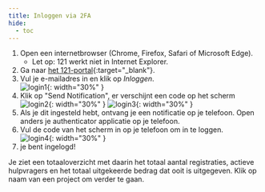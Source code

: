 ```yaml
---
title: Inloggen via 2FA
hide:
  - toc
---
```


1. Open een internetbrowser (Chrome, Firefox, Safari of Microsoft Edge).
    - Let op: 121 werkt niet in Internet Explorer.
2. Ga naar [het 121-portal](https://new.portal.nlrc.121.global){:target="_blank"}.
3. Vul je e-mailadres in en klik op *Inloggen*. </br>
   ![login1](../assets/img/nlrc/nl/2falogin1.png){: width="30%" }
4. Klik op "Send Notification", er verschijnt een code op het scherm </br>
   ![login2](../assets/img/nlrc/nl/2falogin2.png){: width="30%" }
   ![login3](../assets/img/nlrc/nl/2falogin3.png){: width="30%" }
5. Als je dit ingesteld hebt, ontvang je een notificatie op je telefoon. Open anders je authenticator applicatie op je telefoon.
6. Vul de code van het scherm in op je telefoon om in te loggen. </br>
   ![login4](../assets/img/nlrc/nl/2falogin4.png){: width="30%" }
7. je bent ingelogd!

Je ziet een totaaloverzicht met daarin het totaal aantal registraties, actieve hulpvragers en het totaal uitgekeerde bedrag dat ooit is uitgegeven. Klik op naam van een project om verder te gaan.
